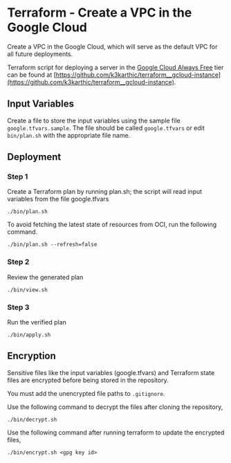 # Terraform - Create a VPC in the Google Cloud
Create a VPC in the Google Cloud, which will serve as the default VPC for all future deployments.

Terraform script for deploying a server in the [Google Cloud Always Free](https://cloud.google.com/free/) tier can be found at [https://github.com/k3karthic/terraform__gcloud-instance](https://github.com/k3karthic/terraform__gcloud-instance).

## Input Variables

Create a file to store the input variables using the sample file `google.tfvars.sample`. The file should be called `google.tfvars` or edit `bin/plan.sh` with the appropriate file name.

## Deployment

### Step 1

Create a Terraform plan by running plan.sh; the script will read input variables from the file google.tfvars

```
./bin/plan.sh
```

To avoid fetching the latest state of resources from OCI, run the following command.

```
./bin/plan.sh --refresh=false
```

### Step 2

Review the generated plan

```
./bin/view.sh
```

### Step 3

Run the verified plan

```
./bin/apply.sh
```

## Encryption

Sensitive files like the input variables (google.tfvars) and Terraform state files are encrypted before being stored in the repository. 

You must add the unencrypted file paths to `.gitignore`.

Use the following command to decrypt the files after cloning the repository,

```
./bin/decrypt.sh
```

Use the following command after running terraform to update the encrypted files,

```
./bin/encrypt.sh <gpg key id>
```

